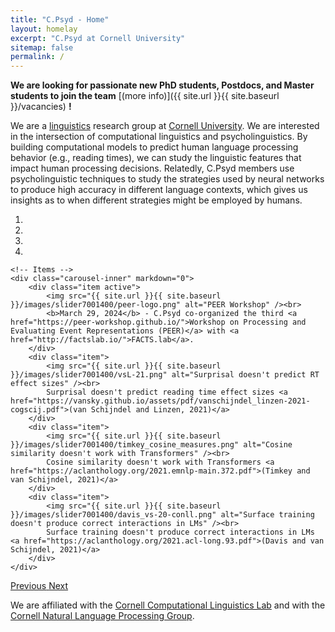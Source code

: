 ```yaml
---
title: "C.Psyd - Home"
layout: homelay
excerpt: "C.Psyd at Cornell University"
sitemap: false
permalink: /
---
```


**We are looking for passionate new PhD students, Postdocs, and Master students to join the team** [(more info)]({{ site.url }}{{ site.baseurl }}/vacancies) **!**

We are a [linguistics](https://linguistics.cornell.edu) research group at [Cornell University](https://www.cornell.edu/). We are interested in the intersection of computational linguistics and psycholinguistics. By building computational models to predict human language processing behavior (e.g., reading times), we can study the linguistic features that impact human processing decisions. Relatedly, C.Psyd members use psycholinguistic techniques to study the strategies used by neural networks to produce high accuracy in different language contexts, which gives us insights as to when different strategies might be employed by humans.

<div markdown="0" id="carousel" class="carousel slide" data-ride="carousel" data-interval="4000" data-pause="hover" >
    <!-- Menu -->
    <ol class="carousel-indicators">
        <li data-target="#carousel" data-slide-to="0" class="active"></li>
        <li data-target="#carousel" data-slide-to="1"></li>
        <li data-target="#carousel" data-slide-to="2"></li>
        <li data-target="#carousel" data-slide-to="3"></li>
    </ol>

    <!-- Items -->
    <div class="carousel-inner" markdown="0">
        <div class="item active">
            <img src="{{ site.url }}{{ site.baseurl }}/images/slider7001400/peer-logo.png" alt="PEER Workshop" /><br>
            <b>March 29, 2024</b> - C.Psyd co-organized the third <a href="https://peer-workshop.github.io/">Workshop on Processing and Evaluating Event Representations (PEER)</a> with <a href="http://factslab.io/">FACTS.lab</a>.  
        </div>
        <div class="item">
            <img src="{{ site.url }}{{ site.baseurl }}/images/slider7001400/vsL-21.png" alt="Surprisal doesn't predict RT effect sizes" /><br>
            Surprisal doesn't predict reading time effect sizes <a href="https://vansky.github.io/assets/pdf/vanschijndel_linzen-2021-cogscij.pdf">(van Schijndel and Linzen, 2021)</a>
        </div>
        <div class="item">
            <img src="{{ site.url }}{{ site.baseurl }}/images/slider7001400/timkey_cosine_measures.png" alt="Cosine similarity doesn't work with Transformers" /><br>
            Cosine similarity doesn't work with Transformers <a href="https://aclanthology.org/2021.emnlp-main.372.pdf">(Timkey and van Schijndel, 2021)</a>
        </div>
        <div class="item">
            <img src="{{ site.url }}{{ site.baseurl }}/images/slider7001400/davis_vs-20-conll.png" alt="Surface training doesn't produce correct interactions in LMs" /><br>
            Surface training doesn't produce correct interactions in LMs <a href="https://aclanthology.org/2021.acl-long.93.pdf">(Davis and van Schijndel, 2021)</a>
        </div>
    </div>
  <a class="left carousel-control" href="#carousel" role="button" data-slide="prev">
    <span class="glyphicon glyphicon-chevron-left" aria-hidden="true"></span>
    <span class="sr-only">Previous</span>
  </a>
  <a class="right carousel-control" href="#carousel" role="button" data-slide="next">
    <span class="glyphicon glyphicon-chevron-right" aria-hidden="true"></span>
    <span class="sr-only">Next</span>
  </a>
</div>



We are affiliated with the [Cornell Computational Linguistics Lab](https://conf.ling.cornell.edu/compling/) and with the [Cornell Natural Language Processing Group](https://nlp.cornell.edu/).


